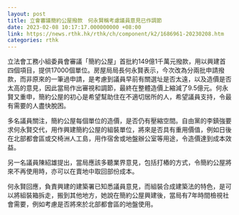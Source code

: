 ```yaml
---
layout: post
title: 立會審議簡約公屋撥款　何永賢稱考慮議員意見已作調節
date: 2023-02-08 10:17:17.000000000 +08:00
link: https://news.rthk.hk/rthk/ch/component/k2/1686961-20230208.htm
categories: rthk
---
```


立法會工務小組委員會審議「簡約公屋」首批約149億1千萬元撥款，用以興建首四個項目，提供17000個單位。房屋局局長何永賢表示，今次改為分兩批申請撥款，而非原來的一筆過申請，是考慮到議員早前有關選址是否太遠，以及造價是否太高的意見，因此當局作出審視和調節，最終在整體造價上縮減了9.5億元。何永賢又重申，簡約公屋的初心是希望幫助住在不適切居所的人，希望議員支持，令最有需要的人盡快脫困。

多名議員關注，簡約公屋每個單位的造價，是否仍有壓縮空間。自由黨的李鎮強要求何永賢交代，用作興建簡約公屋的組裝單位，將來是否具有重用價值，例如日後在北部都會區或交椅洲人工島，用作宿舍或地盤辦公室等用途，令造價達到成本效益。

另一名議員陳紹雄提出，當局應該多聽業界意見，包括打樁的方式，令簡約公屋將來不再使用時，亦可以在賣地中取回部份成本。

何永賢回應，負責興建的建築署已知悉議員意見，而組裝合成建築法的特色，是可以將組裝箱拆走，搬到其他地方，她說在簡約公屋興建後，當局有7年時間檢視社會需要，例如考慮是否將來於北部都會區的地盤使用。

